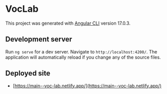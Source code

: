 # VocLab

This project was generated with [Angular CLI](https://github.com/angular/angular-cli) version 17.0.3.

## Development server

Run `ng serve` for a dev server. Navigate to `http://localhost:4200/`. The application will automatically reload if you change any of the source files.

## Deployed site
- [https://main--voc-lab.netlify.app/](https://main--voc-lab.netlify.app/)
